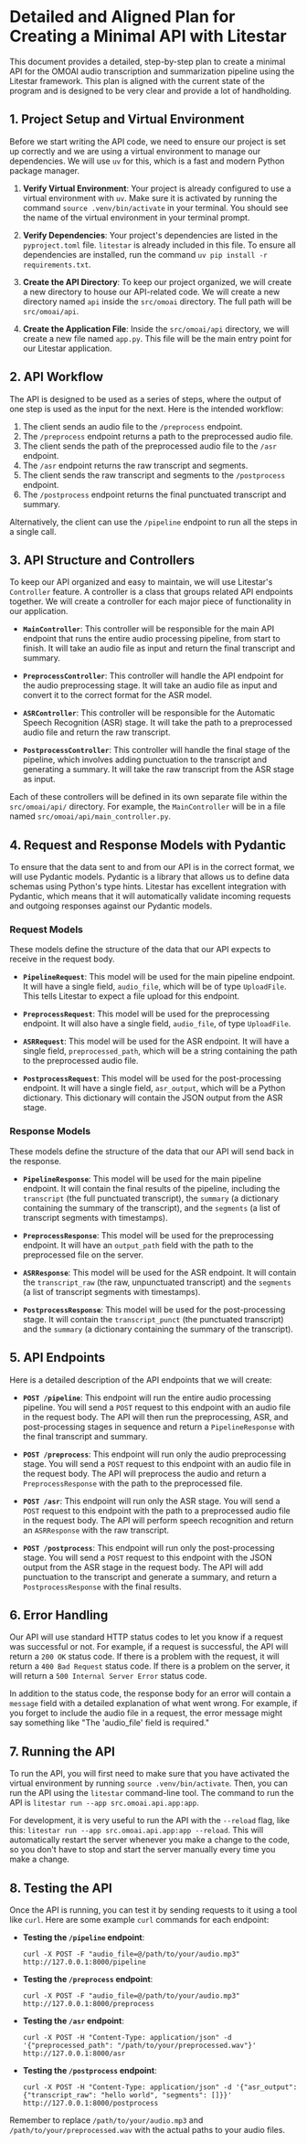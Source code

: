 # Detailed and Aligned Plan for Creating a Minimal API with Litestar

This document provides a detailed, step-by-step plan to create a minimal API for the OMOAI audio transcription and summarization pipeline using the Litestar framework. This plan is aligned with the current state of the program and is designed to be very clear and provide a lot of handholding.

## 1. Project Setup and Virtual Environment

Before we start writing the API code, we need to ensure our project is set up correctly and we are using a virtual environment to manage our dependencies. We will use `uv` for this, which is a fast and modern Python package manager.

1.  **Verify Virtual Environment**: Your project is already configured to use a virtual environment with `uv`. Make sure it is activated by running the command `source .venv/bin/activate` in your terminal. You should see the name of the virtual environment in your terminal prompt.

2.  **Verify Dependencies**: Your project's dependencies are listed in the `pyproject.toml` file. `litestar` is already included in this file. To ensure all dependencies are installed, run the command `uv pip install -r requirements.txt`.

3.  **Create the API Directory**: To keep our project organized, we will create a new directory to house our API-related code. We will create a new directory named `api` inside the `src/omoai` directory. The full path will be `src/omoai/api`.

4.  **Create the Application File**: Inside the `src/omoai/api` directory, we will create a new file named `app.py`. This file will be the main entry point for our Litestar application.

## 2. API Workflow

The API is designed to be used as a series of steps, where the output of one step is used as the input for the next. Here is the intended workflow:

1.  The client sends an audio file to the `/preprocess` endpoint.
2.  The `/preprocess` endpoint returns a path to the preprocessed audio file.
3.  The client sends the path of the preprocessed audio file to the `/asr` endpoint.
4.  The `/asr` endpoint returns the raw transcript and segments.
5.  The client sends the raw transcript and segments to the `/postprocess` endpoint.
6.  The `/postprocess` endpoint returns the final punctuated transcript and summary.

Alternatively, the client can use the `/pipeline` endpoint to run all the steps in a single call.

## 3. API Structure and Controllers

To keep our API organized and easy to maintain, we will use Litestar's `Controller` feature. A controller is a class that groups related API endpoints together. We will create a controller for each major piece of functionality in our application.

-   **`MainController`**: This controller will be responsible for the main API endpoint that runs the entire audio processing pipeline, from start to finish. It will take an audio file as input and return the final transcript and summary.

-   **`PreprocessController`**: This controller will handle the API endpoint for the audio preprocessing stage. It will take an audio file as input and convert it to the correct format for the ASR model.

-   **`ASRController`**: This controller will be responsible for the Automatic Speech Recognition (ASR) stage. It will take the path to a preprocessed audio file and return the raw transcript.

-   **`PostprocessController`**: This controller will handle the final stage of the pipeline, which involves adding punctuation to the transcript and generating a summary. It will take the raw transcript from the ASR stage as input.

Each of these controllers will be defined in its own separate file within the `src/omoai/api/` directory. For example, the `MainController` will be in a file named `src/omoai/api/main_controller.py`.

## 4. Request and Response Models with Pydantic

To ensure that the data sent to and from our API is in the correct format, we will use Pydantic models. Pydantic is a library that allows us to define data schemas using Python's type hints. Litestar has excellent integration with Pydantic, which means that it will automatically validate incoming requests and outgoing responses against our Pydantic models.

### Request Models

These models define the structure of the data that our API expects to receive in the request body.

-   **`PipelineRequest`**: This model will be used for the main pipeline endpoint. It will have a single field, `audio_file`, which will be of type `UploadFile`. This tells Litestar to expect a file upload for this endpoint.

-   **`PreprocessRequest`**: This model will be used for the preprocessing endpoint. It will also have a single field, `audio_file`, of type `UploadFile`.

-   **`ASRRequest`**: This model will be used for the ASR endpoint. It will have a single field, `preprocessed_path`, which will be a string containing the path to the preprocessed audio file.

-   **`PostprocessRequest`**: This model will be used for the post-processing endpoint. It will have a single field, `asr_output`, which will be a Python dictionary. This dictionary will contain the JSON output from the ASR stage.

### Response Models

These models define the structure of the data that our API will send back in the response.

-   **`PipelineResponse`**: This model will be used for the main pipeline endpoint. It will contain the final results of the pipeline, including the `transcript` (the full punctuated transcript), the `summary` (a dictionary containing the summary of the transcript), and the `segments` (a list of transcript segments with timestamps).

-   **`PreprocessResponse`**: This model will be used for the preprocessing endpoint. It will have an `output_path` field with the path to the preprocessed file on the server.

-   **`ASRResponse`**: This model will be used for the ASR endpoint. It will contain the `transcript_raw` (the raw, unpunctuated transcript) and the `segments` (a list of transcript segments with timestamps).

-   **`PostprocessResponse`**: This model will be used for the post-processing stage. It will contain the `transcript_punct` (the punctuated transcript) and the `summary` (a dictionary containing the summary of the transcript).

## 5. API Endpoints

Here is a detailed description of the API endpoints that we will create:

-   **`POST /pipeline`**: This endpoint will run the entire audio processing pipeline. You will send a `POST` request to this endpoint with an audio file in the request body. The API will then run the preprocessing, ASR, and post-processing stages in sequence and return a `PipelineResponse` with the final transcript and summary.

-   **`POST /preprocess`**: This endpoint will run only the audio preprocessing stage. You will send a `POST` request to this endpoint with an audio file in the request body. The API will preprocess the audio and return a `PreprocessResponse` with the path to the preprocessed file.

-   **`POST /asr`**: This endpoint will run only the ASR stage. You will send a `POST` request to this endpoint with the path to a preprocessed audio file in the request body. The API will perform speech recognition and return an `ASRResponse` with the raw transcript.

-   **`POST /postprocess`**: This endpoint will run only the post-processing stage. You will send a `POST` request to this endpoint with the JSON output from the ASR stage in the request body. The API will add punctuation to the transcript and generate a summary, and return a `PostprocessResponse` with the final results.

## 6. Error Handling

Our API will use standard HTTP status codes to let you know if a request was successful or not. For example, if a request is successful, the API will return a `200 OK` status code. If there is a problem with the request, it will return a `400 Bad Request` status code. If there is a problem on the server, it will return a `500 Internal Server Error` status code.

In addition to the status code, the response body for an error will contain a `message` field with a detailed explanation of what went wrong. For example, if you forget to include the audio file in a request, the error message might say something like "The 'audio_file' field is required."

## 7. Running the API

To run the API, you will first need to make sure that you have activated the virtual environment by running `source .venv/bin/activate`. Then, you can run the API using the `litestar` command-line tool. The command to run the API is `litestar run --app src.omoai.api.app:app`.

For development, it is very useful to run the API with the `--reload` flag, like this: `litestar run --app src.omoai.api.app:app --reload`. This will automatically restart the server whenever you make a change to the code, so you don't have to stop and start the server manually every time you make a change.

## 8. Testing the API

Once the API is running, you can test it by sending requests to it using a tool like `curl`. Here are some example `curl` commands for each endpoint:

-   **Testing the `/pipeline` endpoint**:

    `curl -X POST -F "audio_file=@/path/to/your/audio.mp3" http://127.0.0.1:8000/pipeline`

-   **Testing the `/preprocess` endpoint**:

    `curl -X POST -F "audio_file=@/path/to/your/audio.mp3" http://127.0.0.1:8000/preprocess`

-   **Testing the `/asr` endpoint**:

    `curl -X POST -H "Content-Type: application/json" -d '{"preprocessed_path": "/path/to/your/preprocessed.wav"}' http://127.0.0.1:8000/asr`

-   **Testing the `/postprocess` endpoint**:

    `curl -X POST -H "Content-Type: application/json" -d '{"asr_output": {"transcript_raw": "hello world", "segments": []}}' http://127.0.0.1:8000/postprocess`

Remember to replace `/path/to/your/audio.mp3` and `/path/to/your/preprocessed.wav` with the actual paths to your audio files.